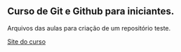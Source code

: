 Curso de Git e Github para iniciantes.
--------------------------------------

Arquivos das aulas para criação de um repositório teste.

[Site do curso](https//www.udemy.com/git-e-github-para-iniciantes)